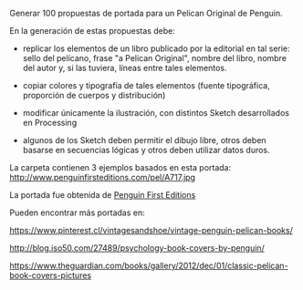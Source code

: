 Generar 100 propuestas de portada para un Pelican Original de Penguin. 

En la generación de estas propuestas debe:

- replicar los elementos de un libro publicado por la editorial en tal serie: sello del pelícano, frase "a Pelican Original", nombre del libro, nombre del autor y, si las tuviera, líneas entre tales elementos.

- copiar colores y tipografía de tales elementos (fuente tipográfica, proporción de cuerpos y distribución)

- modificar únicamente la ilustración, con distintos Sketch desarrollados en Processing

- algunos de los Sketch deben permitir el dibujo libre, otros deben basarse en secuencias lógicas y otros deben utilizar datos duros.

La carpeta contienen 3 ejemplos basados en esta portada:
http://www.penguinfirsteditions.com/pel/A717.jpg

La portada fue obtenida de [Penguin First Editions](http://www.penguinfirsteditions.com/index.php?cat=pelican700-799)

Pueden encontrar más portadas en:

https://www.pinterest.cl/vintagesandshoe/vintage-penguin-pelican-books/

http://blog.iso50.com/27489/psychology-book-covers-by-penguin/

https://www.theguardian.com/books/gallery/2012/dec/01/classic-pelican-book-covers-pictures
